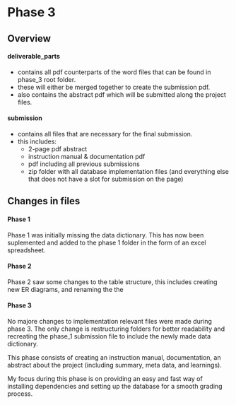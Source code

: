# Phase 3 

## Overview

#### deliverable_parts
- contains all pdf counterparts of the word files that can be found in phase_3 root folder.
- these will either be merged together to create the submission pdf.
- also contains the abstract pdf which will be submitted along the project files. 

#### submission
- contains all files that are necessary for the final submission.
- this includes:
    - 2-page pdf abstract
    - instruction manual & documentation pdf
    - pdf including all previous submissions
    - zip folder with all database implementation files (and everything else that does not have a slot for submission on the page)

## Changes in files
#### Phase 1
Phase 1 was initially missing the data dictionary. This has now been suplemented and added to the phase 1 folder in the form of an excel spreadsheet.

#### Phase 2
Phase 2 saw some changes to the table structure, this includes creating new ER diagrams, and renaming the the

#### Phase 3
No majore changes to implementation relevant files were made during phase 3. The only change is restructuring folders for better readability and recreating the phase_1 submission file to include the newly made data dictionary.

This phase consists of creating an instruction manual, documentation, an abstract about the project (including summary, meta data, and learnings).

My focus during this phase is on providing an easy and fast way of installing dependencies and setting up the database for a smooth grading process.